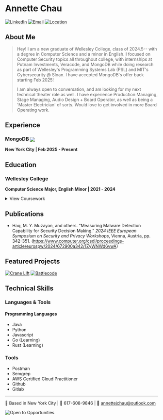 <div align="left">

# Annette Chau

[![LinkedIn](https://img.shields.io/badge/LinkedIn-Connect-blue?style=for-the-badge&logo=linkedin)](https://linkedin.com/in/annette-chau/)
[![Email](https://img.shields.io/badge/Email-Contact-red?style=for-the-badge&logo=gmail)](mailto:annettejchau@outlook.com)
[![Location](https://img.shields.io/badge/Location-New_York_City-green?style=for-the-badge&logo=google-maps)](https://www.google.com/maps/place/New-York-City,NY)

</div>

## About Me
> Hey! I am a new graduate of Wellesley College, class of 2024.5-- with a degree in Computer Science and a minor in English. I focused on Computer Security topics all throughout college, with internships at Putnam Investments, Veracode, and MongoDB while doing research as part of Wellesley's Programming Systems Lab (PSL) and MIT's Cybersecurity @ Sloan. I have accepted MongoDB's offer back starting Feb 2025!
>
> I am always open to conversation, and am looking for my next technical theater role as well. I have experience Production Managing, Stage Managing, Audio Design + Board Operator, as well as being a 'Master Electrician' of sorts. Would love to get involved in more Board Operating work.


## Experience

### MongoDB   <img src="https://img.shields.io/badge/Role-Software_Engineer_2-blue?style=flat-square&logo=mongodb" align="center">
**New York City | Feb 2025 - Present**  


## Education

### Wellesley College
**Computer Science Major, English Minor | 2021 - 2024**

<details>
<summary>View Coursework</summary>

#### Key Coursework
- Computer Systems & Cybersecurity
- Algorithms & Theory of Computation
- Computer Networks
- Mobile App Development
- Systems Modeling

#### Research
- Wellesley Programming Systems Lab
- MIT Sloan CAMS Lab (Ransomware Research)

#### Theater
- Production Manager
- Stage Manager
- Sound Engineering and Sound Design => QLab
- Lighting
- R+H's Cinderella, Heather's, 25th Annual Putnam County Spelling Bee, Saturday Night Sunday Morning

</details>

## Publications

- Haq, M. Y. Muzayan, and others. "Measuring Malware Detection Capability for Security Decision Making." *2024 IEEE European Symposium on Security and Privacy Workshops*, Vienna, Austria, pp. 342-351.
(https://www.computer.org/csdl/proceedings-article/eurospw/2024/672900a342/1ZyWNWd6vwA)

## Featured Projects

<tr>
<td align="left">
  <a href="https://github.com/aj-chau/wasmtime"><img src="https://img.shields.io/badge/Crane_Lift-IR_Fuzzer-red?style=for-the-badge" alt="Crane Lift"/></a>
</td>
<td align="center">
  <a href="https://github.com/aj-chau/battlecode25"><img src="https://img.shields.io/badge/MIT-Battlecode-blue?style=for-the-badge" alt="Battlecode"/></a>
</tr>

## Technical Skills

### Languages & Tools
<div align="left">

#### Programming Languages
- Java
- Python
- Javascript
- Go (Learning)
- Rust (Learning)

### Tools
- Postman
- Semgrep
- AWS Certified Cloud Practitioner
- Github
- Gitlab


</div>

---
<div align="left">

📍 Based in New York City | 📱 617-608-9846 | 📧 annettejchau@outlook.com

<img src="https://img.shields.io/badge/Open_to-Security_Opportunities-green?style=for-the-badge" alt="Open to Opportunities"/>

</div>
